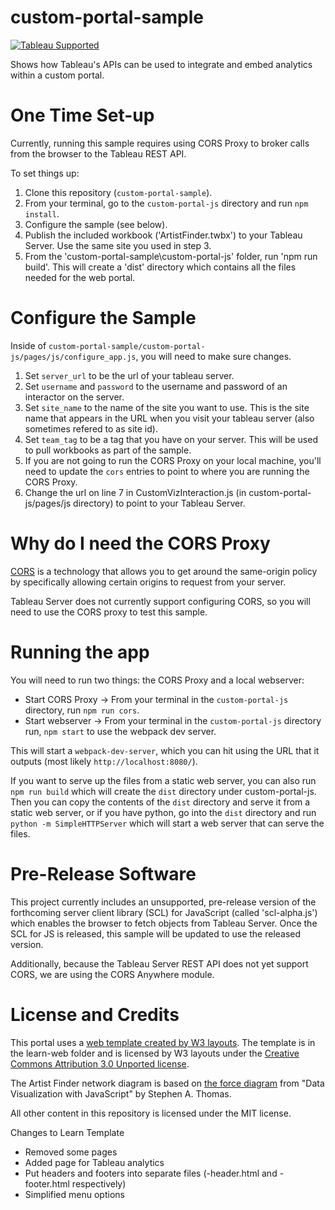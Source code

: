 # custom-portal-sample
[![Tableau Supported](https://img.shields.io/badge/Support%20Level-Tableau%20Supported-53bd92.svg)](https://www.tableau.com/support-levels-it-and-developer-tools)

Shows how Tableau's APIs can be used to integrate and embed analytics within a custom portal.

# One Time Set-up
Currently, running this sample requires using CORS Proxy to broker calls from the browser to the Tableau REST API.

To set things up:

1. Clone this repository (`custom-portal-sample`).
2. From your terminal, go to the `custom-portal-js` directory and run `npm install`.
3. Configure the sample (see below).
4. Publish the included workbook ('ArtistFinder.twbx') to your Tableau Server. Use the same site you used in step 3.
5. From the 'custom-portal-sample\custom-portal-js' folder, run 'npm run build'. This will create a 'dist' directory which contains all the files needed for the web portal.

# Configure the Sample

Inside of `custom-portal-sample/custom-portal-js/pages/js/configure_app.js`, you will need to make sure changes.

1. Set `server_url` to be the url of your tableau server.
2. Set `username` and `password` to the username and password of an interactor on the server.
3. Set `site_name` to the name of the site you want to use.  This is the site name that appears in the URL when you visit your tableau server (also sometimes refered to as site id).
4. Set `team_tag` to be a tag that you have on your server.  This will be used to pull workbooks as part of the sample.
5. If you are not going to run the CORS Proxy on your local machine, you'll need to update the `cors` entries to point to where you are running the CORS Proxy.
6. Change the url on line 7 in CustomVizInteraction.js (in custom-portal-js/pages/js directory) to point to your Tableau Server.

# Why do I need the CORS Proxy

[CORS](https://www.html5rocks.com/en/tutorials/cors/) is a technology that allows you to get around the same-origin policy by specifically allowing certain origins to request from your server.

Tableau Server does not currently support configuring CORS, so you will need to use the CORS proxy to test this sample.

# Running the app
You will need to run two things: the CORS Proxy and a local webserver:
* Start CORS Proxy -> From your terminal in the `custom-portal-js` directory, run `npm run cors`.
* Start webserver -> From your terminal in the `custom-portal-js` directory run, `npm start` to use the webpack dev server.

This will start a `webpack-dev-server`, which you can hit using the URL that it outputs (most likely `http://localhost:8080/`).

If you want to serve up the files from a static web server, you can also run `npm run build` which will create the `dist` directory under custom-portal-js.  Then you can copy the contents of the `dist` directory and serve it from a static web server, or if you have python, go into the `dist` directory and run `python -m SimpleHTTPServer` which will start a web server that can serve the files.

# Pre-Release Software
This project currently includes an unsupported, pre-release version of the forthcoming server client library (SCL) for JavaScript (called 'scl-alpha.js') which enables the browser to fetch objects from Tableau Server. Once the SCL for JS is released, this sample will be updated to use the released version.

Additionally, because the Tableau Server REST API does not yet support CORS, we are using the CORS Anywhere module.


# License and Credits
This portal uses a [web template created by W3 layouts](https://w3layouts.com/learn-a-educational-guidance-flat-bootstrap-responsive-web-template/). The template is in the learn-web folder and is licensed by W3 layouts under the [Creative Commons Attribution 3.0 Unported license](https://creativecommons.org/licenses/by/3.0/).

The Artist Finder network diagram is based on [the force diagram](https://github.com/sathomas/jsDataV.is-source/tree/master/ch7/force) from "Data Visualization with JavaScript" by Stephen A. Thomas.

All other content in this repository is licensed under the MIT license.

Changes to Learn Template
* Removed some pages
* Added page for Tableau analytics
* Put headers and footers into separate files (-header.html and -footer.html respectively)
* Simplified menu options

